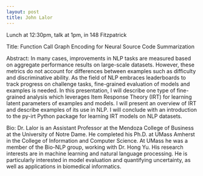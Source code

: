 ```yaml
---
layout: post
title: John Lalor
---
```


Lunch at 12:30pm, talk at 1pm, in 148 Fitzpatrick

Title: Function Call Graph Encoding for Neural Source Code Summarization

Abstract: In many cases, improvements in NLP tasks are measured based on aggregate performance results on large-scale datasets. However, these metrics do not account for differences between examples such as difficulty and discriminative ability. As the field of NLP embraces leaderboards to track progress on challenge tasks, fine-grained evaluation of models and examples is needed. In this presentation, I will describe one type of fine-grained analysis which leverages Item Response Theory (IRT) for learning latent parameters of examples and models. I will present an overview of IRT and describe examples of its use in NLP. I will conclude with an introduction to the py-irt Python package for learning IRT models on NLP datasets.

Bio: Dr. Lalor is an Assistant Professor at the Mendoza College of Business at the University of Notre Dame. He completed his Ph.D. at UMass Amherst in the College of Information and Computer Science. At UMass he was a member of the Bio-NLP group, working with Dr. Hong Yu. His research interests are in machine learning and natural language processing. He is particularly interested in model evaluation and quantifying uncertainty, as well as applications in biomedical informatics.
